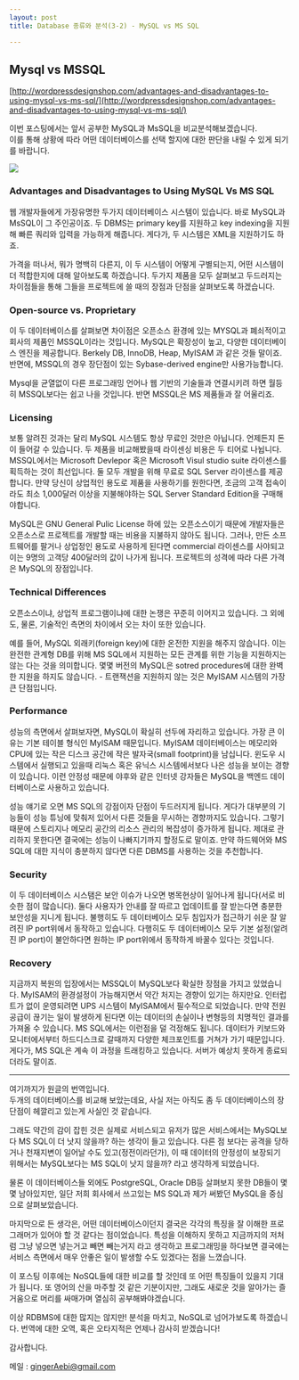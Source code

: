 ```yaml
---
layout: post
title: Database 종류와 분석(3-2) - MySQL vs MS SQL

---
```


## Mysql vs MSSQL
[http://wordpressdesignshop.com/advantages-and-disadvantages-to-using-mysql-vs-ms-sql/](http://wordpressdesignshop.com/advantages-and-disadvantages-to-using-mysql-vs-ms-sql/)

이번 포스팅에서는 앞서 공부한 MySQL과 MsSQL을 비교분석해보겠습니다.  
이를 통해 상황에 따라 어떤 데이터베이스를 선택 할지에 대한 판단을 내릴 수 있게 되기를 바랍니다.

![](http://i2.wp.com/hostlater.com/wp-content/uploads/2013/06/MySQL-vs-SQL-e1370076685719.png?w=320)

### Advantages and Disadvantages to Using MySQL Vs MS SQL


웹 개발자들에게 가장유명한 두가지 데이터베이스 시스템이 있습니다. 바로 MySQL과 MsSQL이 그 주인공이죠. 두 DBMS는 primary key를 지원하고 key indexing을 지원해 빠른 쿼리와 입력을 가능하게 해줍니다. 게다가, 두 시스템은 XML을 지원하기도 하죠.

가격을 떠나서, 뭐가 명백히 다른지, 이 두 시스템이 어떻게 구별되는지, 어떤 시스템이 더 적합한지에 대해 알아보도록 하겠습니다. 두가지 제품을 모두 살펴보고 두드러지는 차이점들을 통해 그들을 프로젝트에 쓸 때의 장점과 단점을 살펴보도록 하겠습니다.

### Open-source vs. Proprietary

이 두 데이터베이스를 살펴보면 차이점은 오픈소스 환경에 있는 MYSQL과 폐쇠적이고 회사의 제품인 MSSQL이라는 것입니다. MySQL은 확장성이 높고, 다양한 데이터베이스 엔진을 제공합니다. Berkely DB, InnoDB, Heap, MyISAM 과 같은 것들 말이죠. 반면에, MSSQL의 경우 장단점이 있는 Sybase-derived engine만 사용가능합니다.

Mysql을 균열없이 다른 프로그래밍 언어나 웹 기반의 기술들과 연결시키려 하면 월등히 MSSQL보다는 쉽고 나을 것입니다. 반면 MSSQL은 MS 제품들과 잘 어울리죠.

### Licensing

보통 알려진 것과는 달리 MySQL 시스템도 항상 무료인 것만은 아닙니다. 언제든지 돈이 들어갈 수 있습니다. 두 제품을 비교해봤을때 라이센싱 비용은 두 티어로 나뉩니다. MSSQL에서는 Microsoft Devlepor 혹은 Microsoft Visul studio suite 라이센스를 획득하는 것이 최선입니다. 둘 모두 개발을 위해 무료로 SQL Server 라이센스를 제공합니다. 만약 당신이 상업적인 용도로 제품을 사용하기를 원한다면, 조금의 고객 접속이라도 최소 1,000달러 이상을 지불해야하는 SQL Server Standard Edition을 구매해야합니다.

MySQL은 GNU General Pulic License 하에 있는 오픈소스이기 때문에 개발자들은 오픈소스로 프로젝트를 개발할 때는 비용을 지불하지 않아도 됩니다. 그러나, 만든 소프트웨어를 팔거나 상업정인 용도로 사용하게 된다면 commercial 라이센스를 사야되고 이는 9명의 고객당 400달러의 값이 나가게 됩니다. 프로젝트의 성격에 따라 다른 가격은 MySQL의 장점입니다.

### Technical Differences

오픈소스이냐, 상업적 프로그램이냐에 대한 논쟁은 꾸준히 이어지고 있습니다. 그 외에도, 물론, 기술적인 측면의 차이에서 오는 차이 또한 있습니다.

예를 들어, MySQL 외래키(foreign key)에 대한 온전한 지원을 해주지 않습니다. 이는 완전한 관계형 DB를 위해 MS SQL에서 지원하는 모든 관계를 위한 기능을 지원하지는 않는 다는 것을 의미합니다. 몇몇 버전의 MySQL은 sotred procedures에 대한 완벽한 지원을 하지도 않습니다. - 트랜잭션을 지원하지 않는 것은 MyISAM 시스템의 가장 큰 단점입니다.

### Performance

성능의 측면에서 살펴보자면, MySQL이 확실히 선두에 자리하고 있습니다. 가장 큰 이유는 기본 테이블 형식인 MyISAM 때문입니다. MyISAM 데이터베이스는 메모리와 CPU에 있는 작은 디스크 공간에 작은 발자국(small footprint)을 남십니다. 윈도우 시스템에서 실행되고 있을때 리눅스 혹은 유닉스 시스템에서보다 나은 성능을 보이는 경향이 있습니다. 이런 안정성 때문에 야후와 같은 인터넷 강자들은 MySQL을 백엔드 데이터베이스로 사용하고 있습니다.

성능 얘기로 오면 MS SQL의 강점이자 단점이 두드러지게 됩니다. 게다가 대부분의 기능들이 성능 튜닝에 맞춰저 있어서 다른 것들을 무시하는 경향까지도 있습니다. 그렇기 때문에 스토리지나 메모리 공간의 리소스 관리의 복잡성이 증가하게 됩니다. 제대로 관리하지 못한다면 결국에는 성능이 나빠지기까지 할정도로 말이죠. 만약 하드웨어와 MS SQL에 대한 지식이 충분하지 않다면 다른 DBMS를 사용하는 것을 추천합니다.


### Security

이 두 데이터베이스 시스탬은 보안 이슈가 나오면 병목현상이 일어나게 됩니다(서로 비슷한 점이 많습니다). 둘다 사용자가 안내를 잘 따르고 업데이트를 잘 받는다면 충분한 보안성을 지니게 됩니다. 불행히도 두 데이터베이스 모두 침입자가 접근하기 쉬운 잘 알려진 IP port위에서 동작하고 있습니다. 다행히도 두 데이터베이스 모두 기본 설정(알려진 IP port)이 불안하다면 원하는 IP port위에서 동작하게 바꿀수 있다는 것입니다.


### Recovery

지금까지 복원의 입장에서는 MSSQL이 MySQL보다 확실한 장점을 가지고 있었습니다. MyISAM의 환경설정이 가능해지면서 약간 처지는 경향이 있기는 하지만요. 인터럽트가 없이 운영되려면 UPS 시스템이 MyISAM에서 필수적으로 되었습니다. 만약 전원공급이 끊기는 일이 발생하게 된다면 이는 데이터의  손실이나 변형등의 치명적인 결과를 가져올 수 있습니다. MS SQL에서는 이런점을 덜 걱정해도 됩니다. 데이터가 키보드와 모니터에서부터 하드디스크로 갈때까지 다양한 체크포인트를 거쳐가 가기 때문입니다. 게다가, MS SQL은 계속 이 과정을 트래킹하고 있습니다. 서버가 예상치 못하게 종료되더라도 말이죠.

---

여기까지가 원글의 번역입니다.  
두개의 데이터베이스를 비교해 보았는데요, 사실 저는 아직도 좀 두 데이터베이스의 장단점이 헤깔리고 있는게 사실인 것 같습니다.  

그래도 약간의 감이 잡힌 것은 실제로 서비스되고 유저가 많은 서비스에서는 MySQL보다 MS SQL이 더 낫지 않을까? 하는 생각이 들고 있습니다. 다른 점 보다는 공격을 당하거나 천재지변이 일어날 수도 있고(정전이라던가), 이 때 데이터의 안정성이 보장되기 위해서는 MySQL보다는  MS SQL이 낫지 않을까? 라고 생각하게 되었습니다.

물론 이 데이터베이스들 외에도 PostgreSQL, Oracle DB등 살펴보지 못한 DB들이 몇몇 남아있지만, 일단 저희 회사에서 쓰고있는 MS SQL과 제가 써봤던 MySQL을 중심으로 살펴보았습니다.

마지막으로 든 생각은, 어떤 데이터베이스이던지 결국은 각각의 특징을 잘 이해한 프로그래머가 있어야 할 것 같다는 점이었습니다. 특성을 이해하지 못하고 지금까지의 저처럼 그냥 넣으면 넣는거고 빼면 빼는거지 라고 생각하고 프로그래밍을 하다보면 결국에는 서비스 측면에서 매우 안좋은 일이 발생할 수도 있겠다는 점을 느꼈습니다.

이 포스팅 이후에는 NoSQL들에 대한 비교를 할 것인데 또 어떤 특징들이 있을지 기대가 됩니다. 또 영어의 산을 마주할 것 같은 기분이지만, 그래도 새로운 것을 알아가는 즐거움으로 머리를 싸매가며 열심히 공부해봐야겠습니다.

이상 RDBMS에 대한 많지는 않지만! 분석을 마치고, NoSQL로 넘어가보도록 하겠습니다. 번역에 대한 오역, 혹은 오타지적은 언제나 감사히 받겠습니다!

감사합니다.

메일 : gingerAebi@gmail.com
